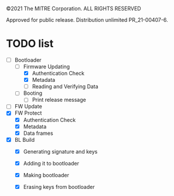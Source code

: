 ©2021 The MITRE Corporation. ALL RIGHTS RESERVED

Approved for public release. Distribution unlimited PR_21-00407-6.

# TODO list
- [ ] Bootloader
	- [ ] Firmware Updating
		- [x] Authentication Check
		- [x] Metadata
		- [ ] Reading and Verifying Data
	- [ ] Booting
		- [ ] Print release message
- [ ] FW Update
- [x] FW Protect
	- [x] Authentication Check
	- [x] Metadata
	- [x] Data frames
- [x] BL Build
	- [x] Generating signature and keys
	- [x] Adding it to bootloader
	- [x] Making bootloader
	- [x] Erasing keys from bootloader


